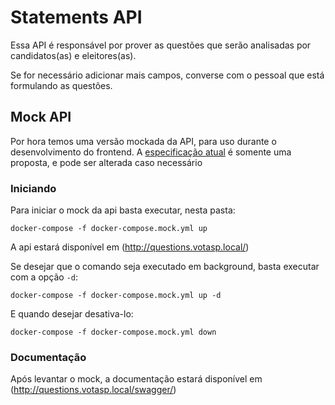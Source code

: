 # Statements API
Essa API é responsável por prover as questões que serão analisadas por candidatos(as) e eleitores(as).

Se for necessário adicionar mais campos, converse com o pessoal que está formulando as questões.

## Mock API

Por hora temos uma versão mockada da API, para uso durante o desenvolvimento do frontend. A [especificação atual](/api-questions/mock/api.yml) é somente uma proposta, e pode ser alterada caso necessário

### Iniciando

Para iniciar o mock da api basta executar, nesta pasta:
```
docker-compose -f docker-compose.mock.yml up
```

A api estará disponível em (http://questions.votasp.local/)

Se desejar que o comando seja executado em background, basta executar com a opção `-d`:
```
docker-compose -f docker-compose.mock.yml up -d
```

E quando desejar desativa-lo:
```
docker-compose -f docker-compose.mock.yml down
```

### Documentação

Após levantar o mock, a documentação estará disponível em (http://questions.votasp.local/swagger/)
